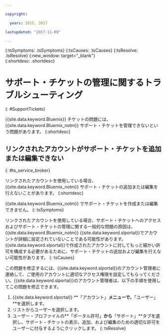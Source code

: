 ```yaml
---

copyright:

  years: 2015, 2017

lastupdated: "2017-11-09"

---
```



{:tsSymptoms: .tsSymptoms}
{:tsCauses: .tsCauses}
{:tsResolve: .tsResolve}
{:new_window: target="_blank"}  
{:shortdesc: .shortdesc}


# サポート・チケットの管理に関するトラブルシューティング
{: #SupportTickets}

{{site.data.keyword.Bluemix}} チケットの問題には、{{site.data.keyword.Bluemix_notm}} サポート・チケットを管理できないという問題があります。
{:shortdesc}

## リンクされたアカウントがサポート・チケットを追加または編集できない
{: #ts_service_broker}

リンクされたアカウントを使用している場合、{{site.data.keyword.Bluemix_notm}} サポート・チケットの追加または編集を行えないことがあります。
{:shortdesc}

{{site.data.keyword.Bluemix_notm}} でサポート・チケットを作成または編集できません。
{: tsSymptoms}

リンクされたアカウントを使用している場合、サポート・チケットへのアクセスおよびサポート・チケットの管理に関する一般的な問題の原因は、{{site.data.keyword.Bluemix_notm}} {{site.data.keyword.slportal}}でアカウントが詳細に設定されていないことである可能性があります。{{site.data.keyword.slportal}}で作成されたアカウントに対してもっと細かい許可を構成する必要があるために、サポート・チケットの追加および編集を行えない可能性があります。
{: tsCauses}

この問題を修正するには、{{site.data.keyword.slportal}}のアカウント管理者に連絡して、ご使用のアカウントに適切なアクセス権限を設定してもらってください。{{site.data.keyword.slportal}}のアカウント管理者は、以下の手順を使用してこの問題を修正できます。

1. {{site.data.keyword.slportal}} **「アカウント」**メニューで、**「ユーザー」**を選択します。
2. リストからユーザーを選択します。
3. ユーザー・プロファイルの**「ポータル許可」**から**「サポート」**タブを選択し、サポート・チケットの表示、追加、および編集のための適切な許可をユーザーに付与するようにクリックします。
{: tsResolve}

